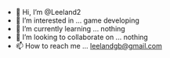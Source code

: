 - 👋 Hi, I’m @Leeland2
- 👀 I’m interested in ... game developing 
- 🌱 I’m currently learning ... nothing
- 💞️ I’m looking to collaborate on ... nothing
- 📫 How to reach me ... leelandgb@gmail.com

<!---
Leeland2/Leeland2 is a ✨ special ✨ repository because its `README.md` (this file) appears on your GitHub profile.
You can click the Preview link to take a look at your changes.
--->
